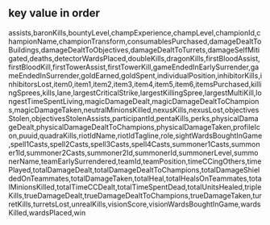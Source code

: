 ## key value in order
assists,baronKills,bountyLevel,champExperience,champLevel,championId,championName,championTransform,consumablesPurchased,damageDealtToBuildings,damageDealtToObjectives,damageDealtToTurrets,damageSelfMitigated,deaths,detectorWardsPlaced,doubleKills,dragonKills,firstBloodAssist,firstBloodKill,firstTowerAssist,firstTowerKill,gameEndedInEarlySurrender,gameEndedInSurrender,goldEarned,goldSpent,individualPosition,inhibitorKills,inhibitorsLost,item0,item1,item2,item3,item4,item5,item6,itemsPurchased,killingSprees,kills,lane,largestCriticalStrike,largestKillingSpree,largestMultiKill,longestTimeSpentLiving,magicDamageDealt,magicDamageDealtToChampions,magicDamageTaken,neutralMinionsKilled,nexusKills,nexusLost,objectivesStolen,objectivesStolenAssists,participantId,pentaKills,perks,physicalDamageDealt,physicalDamageDealtToChampions,physicalDamageTaken,profileIcon,puuid,quadraKills,riotIdName,riotIdTagline,role,sightWardsBoughtInGame,spell1Casts,spell2Casts,spell3Casts,spell4Casts,summoner1Casts,summoner1Id,summoner2Casts,summoner2Id,summonerId,summonerLevel,summonerName,teamEarlySurrendered,teamId,teamPosition,timeCCingOthers,timePlayed,totalDamageDealt,totalDamageDealtToChampions,totalDamageShieldedOnTeammates,totalDamageTaken,totalHeal,totalHealsOnTeammates,totalMinionsKilled,totalTimeCCDealt,totalTimeSpentDead,totalUnitsHealed,tripleKills,trueDamageDealt,trueDamageDealtToChampions,trueDamageTaken,turretKills,turretsLost,unrealKills,visionScore,visionWardsBoughtInGame,wardsKilled,wardsPlaced,win
